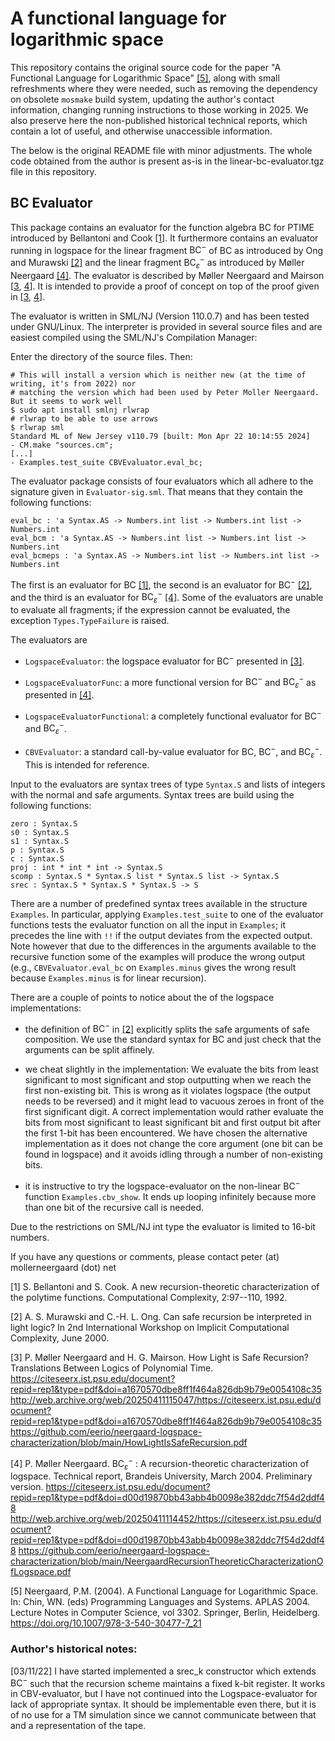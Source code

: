 # A functional language for logarithmic space
This repository contains the original source code for the paper
"A Functional Language for Logarithmic Space" [[5]](#5), along with
small refreshments where they were needed, such as removing the dependency
on obsolete `mosmake` build system, updating the author's contact information,
changing running instructions to those working in 2025. We also preserve here
the non-published historical technical reports, which contain a lot of useful,
and otherwise unaccessible information.

The below is the original README file with minor adjustments.
The whole code obtained from the author is present as-is in the linear-bc-evaluator.tgz file
in this repository.

## $\text{BC}$ Evaluator
This package contains an evaluator for the function algebra $\text{BC}$ for
PTIME introduced by Bellantoni and Cook [[1]](#1).  It furthermore contains
an evaluator running in logspace for the linear fragment $\text{BC}^-$ of $\text{BC}$ as
introduced by Ong and Murawski [[2]](#2) and the linear fragment $\text{BC}^-_\varepsilon$
as introduced by Møller Neergaard [[4]](#4).  The evaluator is described by
Møller Neergaard and Mairson [[3](#3), [4](#4)].  It is intended to provide a proof
of concept on top of the proof given in [[3](#3), [4](#4)].

The evaluator is written in SML/NJ (Version 110.0.7) and has been
tested under GNU/Linux.  The interpreter is provided in several source
files and are easiest compiled using the SML/NJ's Compilation Manager:

Enter the directory of the source files. Then:
```
# This will install a version which is neither new (at the time of writing, it's from 2022) nor
# matching the version which had been used by Peter Moller Neergaard. But it seems to work well
$ sudo apt install smlnj rlwrap
# rlwrap to be able to use arrows
$ rlwrap sml
Standard ML of New Jersey v110.79 [built: Mon Apr 22 10:14:55 2024]
- CM.make "sources.cm";
[...]
- Examples.test_suite CBVEvaluator.eval_bc;
```

The evaluator package consists of four evaluators which all adhere to
the signature given in `Evaluator-sig.sml`.  That means that they
contain the following functions:
```
eval_bc : 'a Syntax.AS -> Numbers.int list -> Numbers.int list -> Numbers.int
eval_bcm : 'a Syntax.AS -> Numbers.int list -> Numbers.int list -> Numbers.int
eval_bcmeps : 'a Syntax.AS -> Numbers.int list -> Numbers.int list -> Numbers.int
```

The first is an evaluator for $\text{BC}$ [[1]](#1), the second is an evaluator for
$\text{BC}^-$ [[2]](#2), and the third is an evaluator for $\text{BC}^-_\varepsilon$ [[4]](#4).  Some of
the evaluators are unable to evaluate all fragments; if the expression
cannot be evaluated, the exception `Types.TypeFailure` is raised.

The evaluators are

- `LogspaceEvaluator`: the logspace evaluator for $\text{BC}^-$ presented in [[3]](#3).

- `LogspaceEvaluatorFunc`: a more functional version for $\text{BC}^-$ and
  $\text{BC}^-_\varepsilon$ as presented in [[4]](#4).

- `LogspaceEvaluatorFunctional`: a completely functional evaluator for
  $\text{BC}^-$ and $\text{BC}^-_\varepsilon$.

- `CBVEvaluator`: a standard call-by-value evaluator for $\text{BC}$, $\text{BC}^-$, and
  $\text{BC}^-_\varepsilon$.  This is intended for reference.

Input to the evaluators are syntax trees of type `Syntax.S` and lists of
integers with the normal and safe arguments.  Syntax trees are build
using the following functions:

```
zero : Syntax.S
s0 : Syntax.S
s1 : Syntax.S
p : Syntax.S
c : Syntax.S
proj : int * int * int -> Syntax.S
scomp : Syntax.S * Syntax.S list * Syntax.S list -> Syntax.S
srec : Syntax.S * Syntax.S * Syntax.S -> S
```

There are a number of predefined syntax trees available in the
structure `Examples`.  In particular, applying `Examples.test_suite` to
one of the evaluator functions tests the evaluator function on all the
input in `Examples`; it precedes the line with `!!` if the output deviates
from the expected output.  Note however that due to the differences in
the arguments available to the recursive function some of the examples
will produce the wrong output (e.g., `CBVEvaluator.eval_bc` on
`Examples.minus` gives the wrong result because `Examples.minus` is for
linear recursion).

There are a couple of points to notice about the of the logspace
implementations:

- the definition of $\text{BC}^-$ in [[2]](#2) explicitly splits the safe arguments of
  safe composition.  We use the standard syntax for $\text{BC}$ and just check
  that the arguments can be split affinely.

- we cheat slightly in the implementation: We evaluate the bits from
  least significant to most significant and stop outputting when we
  reach the first non-existing bit.  This is wrong as it violates
  logspace (the output needs to be reversed) and it might lead to
  vacuous zeroes in front of the first significant digit.  A correct
  implementation would rather evaluate the bits from most significant
  to least significant bit and first output bit after the first 1-bit
  has been encountered.  We have chosen the alternative implementation
  as it does not change the core argument (one bit can be found in
  logspace) and it avoids idling through a number of non-existing
  bits.

- it is instructive to try the logspace-evaluator on the non-linear
  $\text{BC}^-$ function `Examples.cbv_show`.  It ends up looping infinitely
  because more than one bit of the recursive call is needed.

Due to the restrictions on SML/NJ int type the evaluator is limited to
16-bit numbers.

If you have any questions or comments, please contact
peter (at) mollerneergaard (dot) net

<a id="1">[1]</a>
S. Bellantoni and S. Cook. A new recursion-theoretic
characterization of the polytime functions. Computational Complexity,
2:97--110, 1992.

<a id="2">[2]</a> A. S. Murawski and C.-H. L. Ong. Can safe recursion be interpreted
in light logic? In 2nd International Workshop on Implicit
Computational Complexity, June 2000.

<a id="3">[3]</a> P. Møller Neergaard and H. G. Mairson.  How Light is Safe
Recursion?  Translations Between Logics of Polynomial Time.
https://citeseerx.ist.psu.edu/document?repid=rep1&type=pdf&doi=a1670570dbe8ff1f464a826db9b79e0054108c35
http://web.archive.org/web/20250411115047/https://citeseerx.ist.psu.edu/document?repid=rep1&type=pdf&doi=a1670570dbe8ff1f464a826db9b79e0054108c35
https://github.com/eerio/neergaard-logspace-characterization/blob/main/HowLightIsSafeRecursion.pdf

<a id="4">[4]</a> P. Møller Neergaard. $\text{BC}^-_\varepsilon$ : A recursion-theoretic
characterization of logspace. Technical report, Brandeis University,
March 2004. Preliminary version.
https://citeseerx.ist.psu.edu/document?repid=rep1&type=pdf&doi=d00d19870bb43abb4b0098e382ddc7f54d2ddf48
http://web.archive.org/web/20250411114452/https://citeseerx.ist.psu.edu/document?repid=rep1&type=pdf&doi=d00d19870bb43abb4b0098e382ddc7f54d2ddf48
https://github.com/eerio/neergaard-logspace-characterization/blob/main/NeergaardRecursionTheoreticCharacterizationOfLogspace.pdf

<a id="5">[5]</a> Neergaard, P.M. (2004). A Functional Language for Logarithmic Space. In: Chin, WN. (eds) Programming Languages and Systems. APLAS 2004. Lecture Notes in Computer Science, vol 3302. Springer, Berlin, Heidelberg.
https://doi.org/10.1007/978-3-540-30477-7_21

### Author's historical notes:
[03/11/22] I have started implemented a srec_k constructor which
  extends $\text{BC}^-$ such that the recursion scheme maintains a fixed k-bit
  register.  It works in CBV-evaluator, but I have not continued into
  the Logspace-evaluator for lack of appropriate syntax.  It should be
  implementable even there, but it is of no use for a TM simulation
  since we cannot communicate between that and a representation of the
  tape.